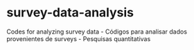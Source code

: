 # survey-data-analysis
Codes for analyzing survey data - Códigos para analisar dados provenientes de surveys - Pesquisas quantitativas
